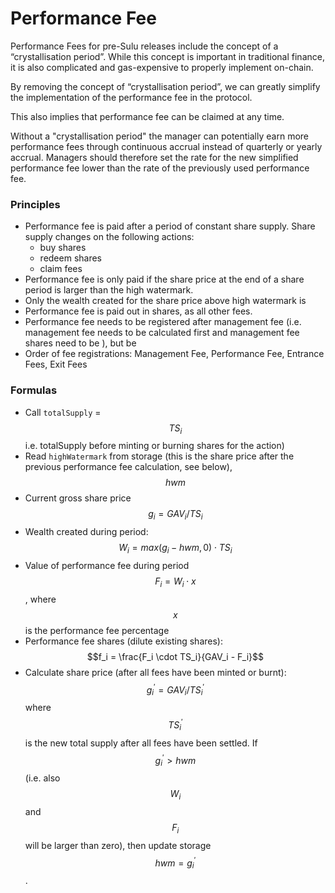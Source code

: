 # Performance Fee

Performance Fees for pre-Sulu releases include the concept of a “crystallisation period”. While this concept is important in traditional finance, it is also complicated and gas-expensive to properly implement on-chain.

By removing the concept of “crystallisation period”, we can greatly simplify the implementation of the performance fee in the protocol.

This also implies that performance fee can be claimed at any time.&#x20;

Without a "crystallisation period" the manager can potentially earn more performance fees through continuous accrual instead of quarterly or yearly accrual. Managers should therefore set the rate for the new simplified performance fee lower than the rate of the previously used performance fee.

### Principles

* Performance fee is paid after a period of constant share supply. Share supply changes on the following actions:
  * buy shares
  * redeem shares
  * claim fees
* Performance fee is only paid if the share price at the end of a share period is larger than the high watermark.
* Only the wealth created for the share price above high watermark is&#x20;
* Performance fee is paid out in shares, as all other fees.
* Performance fee needs to be registered after management fee (i.e. management fee needs to be calculated first and management fee shares need to be ), but be
* Order of fee registrations: Management Fee, Performance Fee, Entrance Fees, Exit Fees

### Formulas

* Call `totalSupply` = $$TS_i$$ i.e. totalSupply before minting or burning shares for the action)
* Read `highWatermark` from storage (this is the share price after the previous performance fee calculation, see below), $$hwm$$
* Current gross share price $$g_i = GAV_i / TS_i$$
* Wealth created during period: $$W_i = max(g_i - hwm, 0) \cdot TS_i$$
* Value of performance fee during period $$F_i = W_i \cdot x%$$, where $$x$$is the performance fee percentage
* Performance fee shares (dilute existing shares): $$f_i = \frac{F_i \cdot TS_i}{GAV_i - F_i}$$
* Calculate share price (after all fees have been minted or burnt): $$g_i^\prime = GAV_i / TS_i^\prime$$ where $$TS^\prime_i$$ is the new total supply after all fees have been settled. If $$g^\prime_i > hwm$$ (i.e. also $$W_i$$ and $$F_i$$ will be larger than zero), then update storage $$hwm = g^\prime_i$$.
